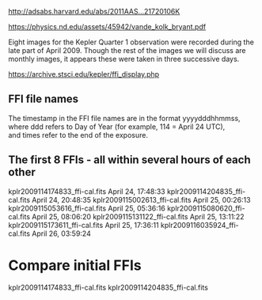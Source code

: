 
http://adsabs.harvard.edu/abs/2011AAS...21720106K

https://physics.nd.edu/assets/45942/vande_kolk_bryant.pdf


Eight images for the Kepler Quarter 1 observation were recorded during the late part of April 2009.
Though the rest of the images we will discuss are monthly images, it appears these were taken in 
three successive days.


https://archive.stsci.edu/kepler/ffi_display.php


## FFI file names
The timestamp in the FFI file names are in the format yyyydddhhmmss, 
where ddd refers to Day of Year (for example, 114 = April 24 UTC),  
and times refer to the end of the exposure.

## The first 8 FFIs - all within several hours of each other
kplr2009114174833_ffi-cal.fits      April 24, 17:48:33
kplr2009114204835_ffi-cal.fits      April 24, 20:48:35
kplr2009115002613_ffi-cal.fits      April 25, 00:26:13
kplr2009115053616_ffi-cal.fits      April 25, 05:36:16
kplr2009115080620_ffi-cal.fits      April 25, 08:06:20
kplr2009115131122_ffi-cal.fits      April 25, 13:11:22
kplr2009115173611_ffi-cal.fits      April 25, 17:36:11
kplr2009116035924_ffi-cal.fits      April 26, 03:59:24

# Compare initial FFIs
kplr2009114174833_ffi-cal.fits
kplr2009114204835_ffi-cal.fits
